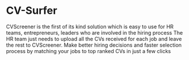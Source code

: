 # CV-Surfer
CVScreener is the first of its kind solution which is easy to use for HR teams, entrepreneurs, leaders who are involved in the hiring process
 The HR team just needs to upload all the CVs received for each job and leave the rest to CVScreener.
 Make better hiring decisions and faster selection process by matching your jobs to top ranked CVs in just a few clicks
